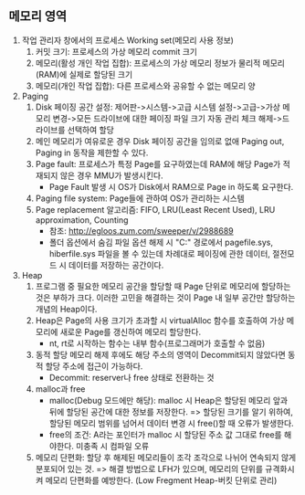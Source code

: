 ## 메모리 영역
1. 작업 관리자 창에서의 프로세스 Working set(메모리 사용 정보)
	1) 커밋 크기: 프로세스의 가상 메모리 commit 크기
	2) 메모리(활성 개인 작업 집합): 프로세스의 가상 메모리 정보가 물리적 메모리(RAM)에 실제로 할당된 크기
	3) 메모리(개인 작업 집합): 다른 프로세스와 공유할 수 없는 메모리 양
2. Paging
	1) Disk 페이징 공간 설정: 제어판->시스템->고급 시스템 설정->고급->가상 메모리 변경->모든 드라이브에 대한 페이징 파일 크기 자동 관리 체크 해제->드라이브를 선택하여 할당
	2) 메인 메모리가 여유로운 경우 Disk 페이징 공간을 임의로 없애 Paging out, Paging in 동작을 제한할 수 있다.
	2) Page fault: 프로세스가 특정 Page를 요구하였는데 RAM에 해당 Page가 적재되지 않은 경우 MMU가 발생시킨다.
		* Page Fault 발생 시 OS가 Disk에서 RAM으로 Page in 하도록 요구한다.
	3) Paging file system: Page들에 관하여 OS가 관리하는 시스템
	4) Page replacement 알고리즘: FIFO, LRU(Least Recent Used), LRU approximation, Counting
		* 참조: http://egloos.zum.com/sweeper/v/2988689
		* 폴더 옵션에서 숨김 파일 옵션 해제 시 "C:\" 경로에서 pagefile.sys, hiberfile.sys 파일을 볼 수 있는데 차례대로 페이징에 관한 데이터, 절전모드 시 데이터를 저장하는 공간이다.
3. Heap
	1) 프로그램 중 필요한 메모리 공간을 할당할 때 Page 단위로 메모리에 할당하는 것은 부하가 크다. 이러한 고민을 해결하는 것이 Page 내 일부 공간만 할당하는 개념의 Heap이다.
	2) Heap은 Page의 사용 크기가 초과할 시 virtualAlloc 함수를 호출하여 가상 메모리에 새로운 Page를 갱신하여 메모리 할당한다.
		* nt, rt로 시작하는 함수는 내부 함수(프로그래머가 호출할 수 없음)
	3) 동적 할당 메모리 해제 후에도 해당 주소의 영역이 Decommit되지 않았다면 동적 할당 주소에 접근이 가능하다.
		* Decommit: reserver나 free 상태로 전환하는 것
	4) malloc과 free
		* malloc(Debug 모드에만 해당): malloc 시 Heap은 할당된 메모리 앞과 뒤에 할당된 공간에 대한 정보를 저장한다.
			=> 할당된 크기를 알기 위하여, 할당된 메모리 범위를 넘어서 데이터 변경 시 free()할 때 오류가 발생한다.
		* free의 조건: A라는 포인터가 malloc 시 할당된 주소 값 그대로 free를 해야한다. 미충족 시 컴파일 오류
	5) 메모리 단편화: 할당 후 해제된 메모리들이 조각 조각으로 나뉘어 연속되지 않게 분포되어 있는 것.
		=> 해결 방법으로 LFH가 있으며, 메모리의 단위를 규격화시켜 메모리 단편화를 예방한다. (Low Fregment Heap-버킷 단위로 관리)

